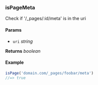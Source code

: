 ### isPageMeta

Check if '/_pages/:id/meta' is in the uri

#### Params

* `uri` _string_

**Returns** _boolean_

#### Example

```js
isPage('domain.com/_pages/foobar/meta')
//=> true

```
